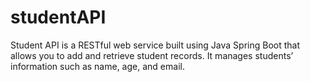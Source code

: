 # studentAPI
Student API is a RESTful web service built using Java Spring Boot that allows you to add and retrieve student records. It manages students’ information such as name, age, and email.
